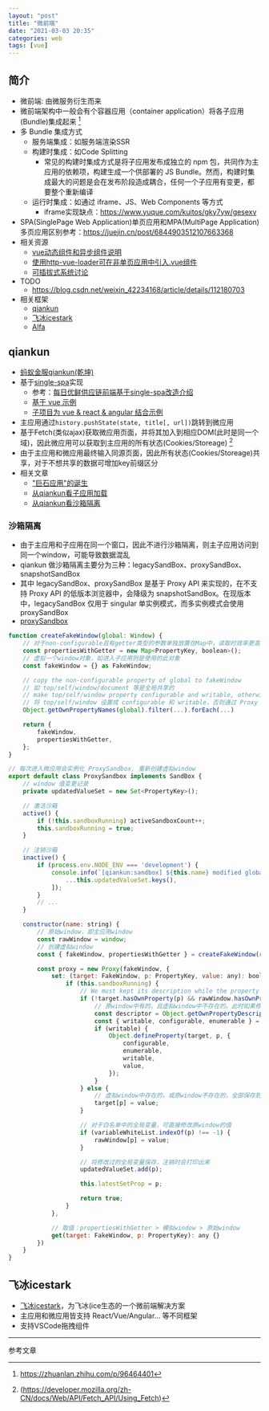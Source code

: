 ```yaml
---
layout: "post"
title: "微前端"
date: "2021-03-03 20:35"
categories: web
tags: [vue]
---
```


## 简介

- 微前端: 由微服务衍生而来
- 微前端架构中一般会有个容器应用（container application）将各子应用(Bundle)集成起来 [^1]
- 多 Bundle 集成方式
    - 服务端集成：如服务端渲染SSR
    - 构建时集成：如Code Splitting
        - 常见的构建时集成方式是将子应用发布成独立的 npm 包，共同作为主应用的依赖项，构建生成一个供部署的 JS Bundle。然而，构建时集成最大的问题是会在发布阶段造成耦合，任何一个子应用有变更，都要整个重新编译
    - 运行时集成：如通过 iframe、JS、Web Components 等方式
        - iframe实现缺点：https://www.yuque.com/kuitos/gky7yw/gesexv
- SPA(SinglePage Web Application)单页应用和MPA(MultiPage Application)多页应用区别参考：https://juejin.cn/post/6844903512107663368
- 相关资源
    - [vue动态组件和异步组件说明](https://cn.vuejs.org/v2/guide/components-dynamic-async.html)
    - [使用http-vue-loader可在非单页应用中引入.vue组件](https://github.com/FranckFreiburger/http-vue-loader)
    - [可插拔式系统讨论](https://v2ex.com/t/581581)
- TODO
    - https://blog.csdn.net/weixin_42234168/article/details/112180703
- 相关框架
    - [qiankun](#qiankun)
    - [飞冰icestark](#飞冰icestark)
    - [Alfa](https://github.com/aliyun/alibabacloud-alfa)

## qiankun

- [蚂蚁金服qiankun(乾坤)](https://github.com/umijs/qiankun)
- 基于[single-spa](https://github.com/single-spa/single-spa)实现
    - 参考：[每日优鲜供应链前端基于single-spa改造介绍](https://juejin.cn/post/6844903943873675271)
    - [基于 vue 示例](https://github.com/joeldenning/coexisting-vue-microfrontends)
    - [子项目为 vue & react & angular 结合示例](https://gitee.com/Janlaywss/vue-single-spa/tree/master)
- 主应用通过`history.pushState(state, title[, url])`跳转到微应用
- 基于Fetch(类似ajax)获取微应用页面，并将其加入到相应DOM(此时是同一个域)，因此微应用可以获取到主应用的所有状态(Cookies/Storeage) [^2]
- 由于主应用和微应用最终输入同源页面，因此所有状态(Cookies/Storeage)共享，对于不想共享的数据可增加key前缀区分
- 相关文章
    - ["巨石应用"的诞生](https://juejin.cn/post/6889956096501350408)
    - [从qiankun看子应用加载](https://juejin.cn/post/6891888458919641096)
    - [从qiankun看沙箱隔离](https://juejin.cn/post/6896643767353212935)

### 沙箱隔离

- 由于主应用和子应用在同一个窗口，因此不进行沙箱隔离，则主子应用访问到同一个window，可能导致数据混乱
- qiankun 做沙箱隔离主要分为三种：legacySandBox、proxySandBox、snapshotSandBox
- 其中 legacySandBox、proxySandBox 是基于 Proxy API 来实现的，在不支持 Proxy API 的低版本浏览器中，会降级为 snapshotSandBox。在现版本中，legacySandBox 仅用于 singular 单实例模式，而多实例模式会使用 proxySandBox
- [proxySandbox](https://github.com/umijs/qiankun/blob/v2.4.0/src/sandbox/proxySandbox.ts)

```js
function createFakeWindow(global: Window) {
    // 对于non-configurable且有getter类型的参数单独放置在Map中，读取时效率更高(其实fakeWindow中也存在)，如document(父子应用共享)
    const propertiesWithGetter = new Map<PropertyKey, boolean>();
    // 虚拟一个window对象，如进入子应用则是使用的此对象
    const fakeWindow = {} as FakeWindow;

    // copy the non-configurable property of global to fakeWindow
    // 如 top/self/window/document 等是全局共享的
    // make top/self/window property configurable and writable, otherwise it will cause TypeError while get trap return.
    // 将 top/self/window 设置成 configurable 和 writable，否则通过 Proxy 进行 getOwnPropertyDescriptor 代理时会报错
    Object.getOwnPropertyNames(global).filter(...).forEach(...)

    return {
        fakeWindow,
        propertiesWithGetter,
    };
}

// 每次进入微应用会实例化 ProxySandbox, 重新创建虚拟window
export default class ProxySandbox implements SandBox {
    // window 值变更记录
    private updatedValueSet = new Set<PropertyKey>();

    // 激活沙箱
    active() {
        if (!this.sandboxRunning) activeSandboxCount++;
        this.sandboxRunning = true;
    }

    // 注销沙箱
    inactive() {
        if (process.env.NODE_ENV === 'development') {
            console.info(`[qiankun:sandbox] ${this.name} modified global properties restore...`, [
                ...this.updatedValueSet.keys(),
            ]);
        }
        // ...
    }

    constructor(name: string) {
        // 原始window，即主应用window
        const rawWindow = window;
        // 创建虚拟window
        const { fakeWindow, propertiesWithGetter } = createFakeWindow(rawWindow);

        const proxy = new Proxy(fakeWindow, {
            set: (target: FakeWindow, p: PropertyKey, value: any): boolean => {
                if (this.sandboxRunning) {
                    // We must kept its description while the property existed in rawWindow before
                    if (!target.hasOwnProperty(p) && rawWindow.hasOwnProperty(p)) {
                        // 原window中有的，且虚拟window中不存在的。此时如果修改，则是直接修改的原window，需要判断是否为 writable
                        const descriptor = Object.getOwnPropertyDescriptor(rawWindow, p);
                        const { writable, configurable, enumerable } = descriptor!;
                        if (writable) {
                            Object.defineProperty(target, p, {
                                configurable,
                                enumerable,
                                writable,
                                value,
                            });
                        }
                    } else {
                        // 虚拟window中存在的，或原window不存在的，全部保存到虚拟window中
                        target[p] = value;
                    }

                    // 对于白名单中的全局变量，可直接修改原window的值
                    if (variableWhiteList.indexOf(p) !== -1) {
                        rawWindow[p] = value;
                    }

                    // 将修改过的全局变量保存，注销时会打印出来
                    updatedValueSet.add(p);

                    this.latestSetProp = p;

                    return true;
                }
            },

            // 取值：propertiesWithGetter > 模拟window > 原始window
            get(target: FakeWindow, p: PropertyKey): any {}
        })
    }
}
```

## 飞冰icestark

- [飞冰icestark](https://github.com/ice-lab/icestark)，为飞冰(ice生态的一个微前端解决方案
- 主应用和微应用皆支持 React/Vue/Angular... 等不同框架
- 支持VSCode拖拽组件







---

参考文章

[^1]: https://zhuanlan.zhihu.com/p/96464401
[^2]: (https://developer.mozilla.org/zh-CN/docs/Web/API/Fetch_API/Using_Fetch)


